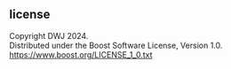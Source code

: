 ## license

Copyright DWJ 2024.  
Distributed under the Boost Software License, Version 1.0.  
https://www.boost.org/LICENSE_1_0.txt
